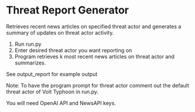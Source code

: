 # Threat Report Generator
Retrieves recent news articles on specified threat actor and generates a summary of updates on threat actor activity. 

1. Run run.py
2. Enter desired threat actor you want reporting on
3. Program retrieves k most recent news articles on threat actor and summarizes.

See output_report for example output

Note: To have the program prompt for threat actor comment out the default threat actor of Volt Typhoon in run.py.

You will need OpenAI API and NewsAPI keys.
